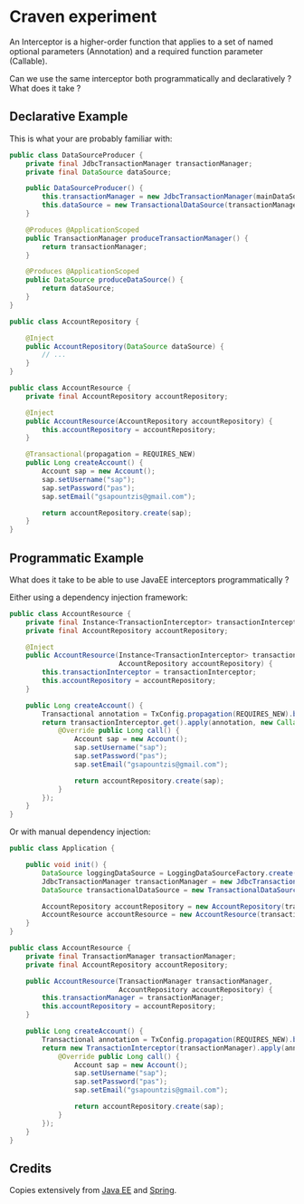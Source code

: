
# Craven experiment

An Interceptor is a higher-order function that applies to a set of named optional parameters (Annotation) and
a required function parameter (Callable).

Can we use the same interceptor both programmatically and declaratively ? What does it take ?

## Declarative Example

This is what your are probably familiar with:

```java
public class DataSourceProducer {
    private final JdbcTransactionManager transactionManager;
    private final DataSource dataSource;

    public DataSourceProducer() {
        this.transactionManager = new JdbcTransactionManager(mainDataSource);;
        this.dataSource = new TransactionalDataSource(transactionManager);
    }

    @Produces @ApplicationScoped
    public TransactionManager produceTransactionManager() {
        return transactionManager;
    }

    @Produces @ApplicationScoped
    public DataSource produceDataSource() {
        return dataSource;
    }
}
```

```java
public class AccountRepository {

    @Inject
    public AccountRepository(DataSource dataSource) {
        // ...
    }
}
```

```java
public class AccountResource {
    private final AccountRepository accountRepository;

    @Inject
    public AccountResource(AccountRepository accountRepository) {
        this.accountRepository = accountRepository;
    }

    @Transactional(propagation = REQUIRES_NEW)
    public Long createAccount() {
        Account sap = new Account();
        sap.setUsername("sap");
        sap.setPassword("pas");
        sap.setEmail("gsapountzis@gmail.com");

        return accountRepository.create(sap);
    }
}
```

## Programmatic Example

What does it take to be able to use JavaEE interceptors programmatically ?

Either using a dependency injection framework:

```java
public class AccountResource {
    private final Instance<TransactionInterceptor> transactionInterceptor;
    private final AccountRepository accountRepository;

    @Inject
    public AccountResource(Instance<TransactionInterceptor> transactionInterceptor,
                           AccountRepository accountRepository) {
        this.transactionInterceptor = transactionInterceptor;
        this.accountRepository = accountRepository;
    }

    public Long createAccount() {
        Transactional annotation = TxConfig.propagation(REQUIRES_NEW).build();
        return transactionInterceptor.get().apply(annotation, new Callable<Long>() {
            @Override public Long call() {
                Account sap = new Account();
                sap.setUsername("sap");
                sap.setPassword("pas");
                sap.setEmail("gsapountzis@gmail.com");

                return accountRepository.create(sap);
            }
        });
    }
}
```

Or with manual dependency injection:

```java
public class Application {

    public void init() {
        DataSource loggingDataSource = LoggingDataSourceFactory.create(dataSource);
        JdbcTransactionManager transactionManager = new JdbcTransactionManager(loggingDataSource);
        DataSource transactionalDataSource = new TransactionalDataSource(transactionManager);

        AccountRepository accountRepository = new AccountRepository(transactionalDataSource);
        AccountResource accountResource = new AccountResource(transactionManager, accountRepository);
    }
}
```

```java
public class AccountResource {
    private final TransactionManager transactionManager;
    private final AccountRepository accountRepository;

    public AccountResource(TransactionManager transactionManager,
                           AccountRepository accountRepository) {
        this.transactionManager = transactionManager;
        this.accountRepository = accountRepository;
    }

    public Long createAccount() {
        Transactional annotation = TxConfig.propagation(REQUIRES_NEW).build();
        return new TransactionInterceptor(transactionManager).apply(annotation, new Callable<Long>() {
            @Override public Long call() {
                Account sap = new Account();
                sap.setUsername("sap");
                sap.setPassword("pas");
                sap.setEmail("gsapountzis@gmail.com");

                return accountRepository.create(sap);
            }
        });
    }
}
```

## Credits

Copies extensively from [Java EE](http://docs.oracle.com/javaee/) and [Spring](http://www.springsource.org/).

